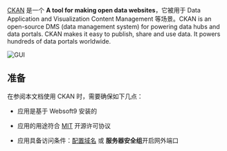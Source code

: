 [CKAN](https://ckan.org/) 是一个 **A tool for making open data websites**，它被用于 Data Application and Visualization Content Management  等场景。CKAN is an open-source DMS (data management system) for powering data hubs and data portals. CKAN makes it easy to publish, share and use data. It powers hundreds of data portals worldwide.


![GUI](https://libs.websoft9.com/Websoft9/DocsPicture/zh/ckan/ckan-gui-websoft9.png)


## 准备

在参阅本文档使用 CKAN 时，需要确保如下几点：

- 应用是基于 Websoft9 安装的

- 应用的用途符合 [MIT](https://opensource.org/licenses/MIT) 开源许可协议

- 应用具备访问条件：[配置域名](./guide/appsetdomain) 或 **服务器安全组**开启网外端口